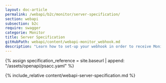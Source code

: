 ```yaml
---
layout: doc-article
permalink: /webapi/b2c/monitor/server-specification/
section: webapi
subsection: b2c
require: swagger
categorie: Monitor
title: Server Specification
gitHubPath: webapi/content/webapi-monitor_webhook.md
description: "Learn how to set-up your webhook in order to receive Monitor notifications."
---
```

{% assign specification_reference = site.baseurl | append: "/assets/openapi/psacc.yaml" %}

{% include_relative content/webapi-server-specification.md %}